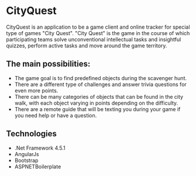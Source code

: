 # CityQuest

CityQuest is an application to be a game client and online tracker for special type of games "City Quest". "City Quest" is the game in the course of which participating teams solve unconventional intellectual tasks and insightful quizzes, perform active tasks and move around the game territory.

## The main possibilities:

 - The game goal is to find predefined objects during the scavenger hunt.
 - There are a different type of challenges and answer trivia questions for even more points.
 - There can be many categories of objects that can be found in the city walk, with each object varying in points depending on the difficulty. 
 - There are a remote guide that will be texting you during your game if you need help or have a question.

## Technologies
 - .Net Framework 4.5.1
 - AngularJs
 - Bootstrap
 - ASPNETBoilerplate
